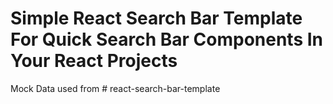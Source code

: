 # Simple React Search Bar Template For Quick Search Bar Components In Your React Projects 

Mock Data used from # react-search-bar-template
